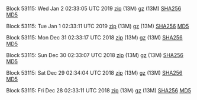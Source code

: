 Block 53115: Wed Jan  2 02:33:05 UTC 2019 [zip](https://files.01coin.io/testnet/2019-01-02/bootstrap.dat.zip) (13M) [gz](https://files.01coin.io/testnet/2019-01-02/bootstrap.dat.tar.gz) (13M) [SHA256](https://files.01coin.io/testnet/2019-01-02/sha256.txt) [MD5](https://files.01coin.io/testnet/2019-01-02/md5.txt)

Block 53115: Tue Jan  1 02:33:11 UTC 2019 [zip](https://files.01coin.io/testnet/2019-01-01/bootstrap.dat.zip) (13M) [gz](https://files.01coin.io/testnet/2019-01-01/bootstrap.dat.tar.gz) (13M) [SHA256](https://files.01coin.io/testnet/2019-01-01/sha256.txt) [MD5](https://files.01coin.io/testnet/2019-01-01/md5.txt)

Block 53115: Mon Dec 31 02:33:17 UTC 2018 [zip](https://files.01coin.io/testnet/2018-12-31/bootstrap.dat.zip) (13M) [gz](https://files.01coin.io/testnet/2018-12-31/bootstrap.dat.tar.gz) (13M) [SHA256](https://files.01coin.io/testnet/2018-12-31/sha256.txt) [MD5](https://files.01coin.io/testnet/2018-12-31/md5.txt)

Block 53115: Sun Dec 30 02:33:07 UTC 2018 [zip](https://files.01coin.io/testnet/2018-12-30/bootstrap.dat.zip) (13M) [gz](https://files.01coin.io/testnet/2018-12-30/bootstrap.dat.tar.gz) (13M) [SHA256](https://files.01coin.io/testnet/2018-12-30/sha256.txt) [MD5](https://files.01coin.io/testnet/2018-12-30/md5.txt)

Block 53115: Sat Dec 29 02:34:04 UTC 2018 [zip](https://files.01coin.io/testnet/2018-12-29/bootstrap.dat.zip) (13M) [gz](https://files.01coin.io/testnet/2018-12-29/bootstrap.dat.tar.gz) (13M) [SHA256](https://files.01coin.io/testnet/2018-12-29/sha256.txt) [MD5](https://files.01coin.io/testnet/2018-12-29/md5.txt)

Block 53115: Fri Dec 28 02:33:11 UTC 2018 [zip](https://files.01coin.io/testnet/2018-12-28/bootstrap.dat.zip) (13M) [gz](https://files.01coin.io/testnet/2018-12-28/bootstrap.dat.tar.gz) (13M) [SHA256](https://files.01coin.io/testnet/2018-12-28/sha256.txt) [MD5](https://files.01coin.io/testnet/2018-12-28/md5.txt)

